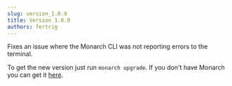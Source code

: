 ```yaml
---
slug: version_1.0.9
title: Version 1.0.9
authors: fertrig
---
```


Fixes an issue where the Monarch CLI was not reporting errors to the terminal.

To get the new version just run `monarch upgrade`. If you don't have Monarch you can get it [here](/docs/install).
